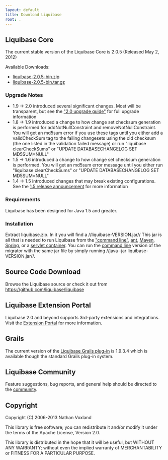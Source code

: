 ```yaml
---
layout: default
title: Download Liquibase
root: .
---
```


## Liquibase Core ##

The current stable version of the Liquibase Core is 2.0.5 (Released May 2, 2012)

Available Downloads:
* [liquibase-2.0.5-bin.zip](https://github.com/downloads/liquibase/liquibase/liquibase-2.0.5-bin.zip)
* [liquibase-2.0.5-bin.tar.gz](https://github.com/downloads/liquibase/liquibase/liquibase-2.0.5-bin.tar.gz)

### Upgrade Notes ###
- 1.9 -&gt; 2.0 introduced several significant changes.  Most will be transparent, but see the ["2.0 upgrade guide"](v2_upgrade.html) for full upgrade information
- 1.8 -&gt; 1.9 introduced a change to how change set checksum generation is performed for addNotNullConstraint and removeNotNullConstraint. You will get an md5sum error if you use these tags until you either add a validCheckSum tag to the failing changesets using the old checksum (the one listed in the validation failed message) or run "liquibase clearCheckSums" or "UPDATE DATABASECHANGELOG SET MD5SUM=NULL"
- 1.5 -&gt; 1.6 introduced a change to how change set checksum generation is performed.  You will get an md5sum error message until you either run "liquibase clearCheckSums" or "UPDATE DATABASECHANGELOG SET MD5SUM=NULL"
- 1.4 -&gt; 1.5 introduced changes that may break existing configurations.  See the [1.5 release announcement](http://blog.liquibase.org/2008/01/liquibase-core-150-released.html) for more information


### Requirements ###

Liquibase has been designed for Java 1.5 and greater. 



### Installation ###

Extract liquibase.zip. In it you will find a //liquibase-VERSION.jar// This jar is all that is needed to run Liquibase from the ["command line"](manual/command_line.html), [ant](manual/ant.html), [Maven](manual/grails.html), [Spring](manual/grails.html), or a [servlet container](manual/servlet_listener.html). You can run the [command line](manual/command_line.html) version of the migrator with the same jar file by simply running //java -jar liquibase-VERSION.jar//.

## Source Code Download ##

Browse  the Liquibase source or check it out from https://github.com/liquibase/liquibase

## Liquibase Extension Portal ##

Liquibase 2.0 and beyond supports 3rd-party extensions and integrations.  Visit the [Extension Portal](http://www.liquibase.org/extensions) for more information.

## Grails ##

The current version of the [Liquibase Grails plug-in](manual/grails.html) is 1.9.3.4 which is available though the standard Grails plug-in system.


## Liquibase Community ##

Feature suggestions, bug reports, and general help should be directed to the [community](community.html).

## Copyright ##
Copyright (C) 2006-2013 Nathan Voxland

This library is free software; you can redistribute it and/or modify it under the terms of the Apache License, Version 2.0.

This library is distributed in the hope that it will be useful, but WITHOUT ANY WARRANTY; without even the implied warranty of MERCHANTABILITY or FITNESS FOR A PARTICULAR PURPOSE.